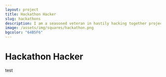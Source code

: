 ```yaml
---
layout: project
title: Hackathon Hacker
slug: hackathons
description: I am a seasoned veteran in hastily hacking together projects!
image: /assets/img/squares/hackathon.png
bgcolor: "64B5F6"
---
```


# Hackathon Hacker

test
